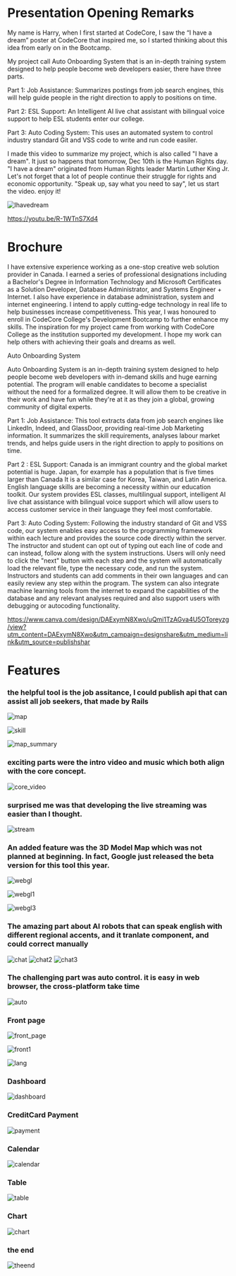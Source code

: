 # Presentation Opening Remarks

My name is Harry, when I first started at CodeCore, I saw the “I have a dream” poster at CodeCore that inspired me, so I started thinking about this idea  from early on in the Bootcamp.

My project call Auto Onboarding System that is an in-depth training system designed to help people become web developers easier, there have three parts.

Part 1: Job Assistance: Summarizes postings from job search engines, this will help guide people in the right direction to apply to positions on time.

Part 2: ESL Support: An Intelligent AI live chat assistant with bilingual voice support to help ESL students enter our college.


Part 3: Auto Coding System: This uses an automated system to control industry standard Git and VSS code to write and run code easiler.


I made this video to summarize my project, which is also called "I have a dream". It just so happens that tomorrow, Dec 10th is the Human Rights day. "I have a dream" originated from  Human Rights leader Martin Luther King Jr. Let's not forget that a lot of people continue their struggle for rights and economic opportunity. "Speak up, say what you need to say", let us start the video. enjoy it!
 
![Ihavedream](https://user-images.githubusercontent.com/21187699/145513721-e421e295-bfa0-4e34-a593-bbe6d881f0dc.png) 

https://youtu.be/R-1WTnS7Xd4
 
 
# Brochure 


I have extensive experience working as a one-stop creative web solution provider in Canada. I earned a series of professional designations including a Bachelor's Degree in Information Technology and Microsoft Certificates as a Solution Developer, Database Administrator, and Systems Engineer + Internet. I also have experience in database administration, system and internet engineering.
I intend to apply cutting-edge technology in real life to help businesses increase competitiveness. This year, I was honoured to enroll in CodeCore College's Development Bootcamp to further enhance my skills. The inspiration for my project came from working with CodeCore College as the institution supported my development. I hope my work can help others with achieving their goals and dreams as well. 

Auto Onboarding System

Auto Onboarding System is an in-depth training system designed to help people become web developers with in-demand skills and huge earning potential. The program will enable candidates to become a specialist without the need for a formalized degree. It will allow them to be creative in their work and have fun while they're at it as they join a global, growing community of digital experts. 

Part 1: Job Assistance: This tool extracts data from job search engines like LinkedIn, Indeed, and GlassDoor, providing real-time Job Marketing information. It summarizes the skill requirements, analyses labour market trends, and helps guide users in the right direction to apply to positions on time.

Part 2 : ESL Support: Canada is an immigrant country and the global market potential is huge. Japan, for example has a population that is five times larger than Canada It is a similar case for Korea, Taiwan, and Latin America. English language skills are becoming a necessity within our education toolkit. Our system provides ESL classes, multilingual support, intelligent AI live chat assistance with bilingual voice support which will allow users to access customer service in their language they feel most comfortable.

Part 3: Auto Coding System: Following the industry standard of Git and VSS code, our system enables easy access to the programming framework within each lecture and provides the source code directly within the server. The instructor and student can opt out of typing out each line of code and can instead, follow along with the system instructions. Users will only need to click the "next" button with each step and the system will automatically load the relevant file, type the necessary code, and run the system. Instructors and students can add comments in their own languages and can easily review any step within the program. The system can also integrate machine learning tools from the internet to expand the capabilities of the database and any relevant analyses required and also support users with debugging or autocoding functionality.

https://www.canva.com/design/DAExymN8Xwo/uQmi1TzAGva4U5OToreyzg/view?utm_content=DAExymN8Xwo&utm_campaign=designshare&utm_medium=link&utm_source=publishshar

# Features

### the helpful tool is the job assitance, I could publish api that can assist all job seekers, that made by Rails

![map](https://user-images.githubusercontent.com/21187699/145518467-5d27e04f-7810-4477-8dd8-7b163a7fb820.gif)

![skill](https://user-images.githubusercontent.com/21187699/145519677-e2d249ed-f47a-44c9-84f7-9e41da1d649e.png)

![map_summary](https://user-images.githubusercontent.com/21187699/145519073-79823032-0c80-4b36-b213-cbf589ac94ae.png)

### exciting parts were the intro video and music which both align with the core concept.

![core_video](https://user-images.githubusercontent.com/21187699/145519953-31adc484-3a9a-4600-9836-3af9d3f3697e.gif)

### surprised me was that developing the live streaming was easier than I thought. 

![stream](https://user-images.githubusercontent.com/21187699/145520490-77b744ee-0353-4402-b4a3-53eae607b687.gif)

### An added feature was the 3D Model Map which was not planned at beginning. In fact, Google just released the beta version for this tool this year.

![webgl](https://user-images.githubusercontent.com/21187699/145521029-40eca2d3-02d1-49f9-8235-08136981dfd0.gif)

![webgl1](https://user-images.githubusercontent.com/21187699/145521264-6b4619ab-212c-44ef-8236-64ca0538e443.gif)

![webgl3](https://user-images.githubusercontent.com/21187699/145521851-13a304a6-b2f3-4067-8575-3449990b5ad1.gif)

### The amazing part about AI robots that can speak english with different regional accents, and it tranlate component, and could correct manually  

![chat](https://user-images.githubusercontent.com/21187699/145523020-848e7d4a-833e-4b30-899f-716445765fa0.png)
![chat2](https://user-images.githubusercontent.com/21187699/145523405-091ab5a3-dc06-4c2b-8eeb-9277816a59a1.png)
![chat3](https://user-images.githubusercontent.com/21187699/145523413-c01f0102-4bc6-4d9d-bdc6-3cd8350371dc.png)


### The challenging part was auto control. it is easy in web browser, the cross-platform take time 

![auto](https://user-images.githubusercontent.com/21187699/145523810-461d2308-2e08-41d6-ad9f-c667690540cc.gif)

### Front page
![front_page](https://user-images.githubusercontent.com/21187699/145524303-d6827d9a-335a-498c-8bcc-33ba60b3884d.png)

![front1](https://user-images.githubusercontent.com/21187699/145527320-6a9cd522-4945-41ad-968b-8e6fa62e5349.gif)

![lang](https://user-images.githubusercontent.com/21187699/145527778-bf70e1e0-b18a-42d3-85a0-2f31241baf02.gif)

### Dashboard
![dashboard](https://user-images.githubusercontent.com/21187699/145524305-4eab9a0d-f429-4592-b886-a53bdf9f7f12.png)

### CreditCard Payment
![payment](https://user-images.githubusercontent.com/21187699/145524707-efd74bcd-3b54-48af-96da-09b186a901d4.gif)

### Calendar
![calendar](https://user-images.githubusercontent.com/21187699/145525220-53a8a0d6-38d4-4754-ba33-8f61f702b08b.gif)

### Table
![table](https://user-images.githubusercontent.com/21187699/145526242-0c6b6dfc-be97-4703-9e12-a0081f95f08e.gif)

### Chart
![chart](https://user-images.githubusercontent.com/21187699/145526590-340a5ff8-9f24-438c-8d70-a9e4ad78f5ce.gif)


### the end
![theend](https://user-images.githubusercontent.com/21187699/145528432-31651708-ec5f-4c68-80b3-d3b141e1e2fc.gif)

